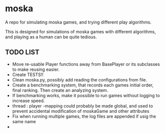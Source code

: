 # moska
A repo for simulating moska games, and trying different play algorithms.

This is designed for simulations of moska games with different algorithms, and playing as a human can be quite tedious.

## TODO LIST
- Move re-usable Player functions away from BasePlayer or its subclasses to make reusing easier.
- Create TESTS!!
- Clean moska.py, possibly add reading the configurations from file.
- Create a benchmarking system, that records each games initial order, final ranking. Then create an analyzing system.
- If benchmarking works, make it possible to run games without logging to increase speed.
- thread : player -mapping could probably be made global, and used to prevent accidental modification of moskaGame and other attributes
- Fix when running multiple games, the log files are appended if usig the same name
- 
